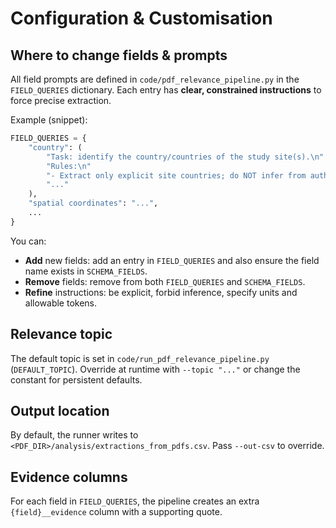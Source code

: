 # Configuration & Customisation

## Where to change fields & prompts

All field prompts are defined in `code/pdf_relevance_pipeline.py` in the `FIELD_QUERIES` dictionary.
Each entry has **clear, constrained instructions** to force precise extraction.

Example (snippet):
```python
FIELD_QUERIES = {
    "country": (
        "Task: identify the country/countries of the study site(s).\n"
        "Rules:\n"
        "- Extract only explicit site countries; do NOT infer from author affiliations.\n"
        "..."
    ),
    "spatial coordinates": "...",
    ...
}
```

You can:
- **Add** new fields: add an entry in `FIELD_QUERIES` and also ensure the field name exists in `SCHEMA_FIELDS`.
- **Remove** fields: remove from both `FIELD_QUERIES` and `SCHEMA_FIELDS`.
- **Refine** instructions: be explicit, forbid inference, specify units and allowable tokens.

## Relevance topic

The default topic is set in `code/run_pdf_relevance_pipeline.py` (`DEFAULT_TOPIC`).
Override at runtime with `--topic "..."` or change the constant for persistent defaults.

## Output location

By default, the runner writes to `<PDF_DIR>/analysis/extractions_from_pdfs.csv`.
Pass `--out-csv` to override.

## Evidence columns

For each field in `FIELD_QUERIES`, the pipeline creates an extra `{field}__evidence` column with a supporting quote.
